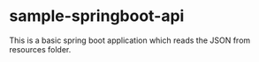 # sample-springboot-api

This is a basic spring boot application which reads the JSON from resources folder.
